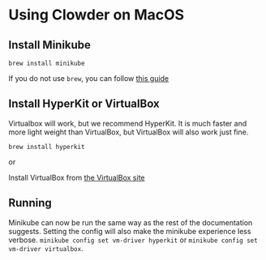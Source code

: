 # Using Clowder on MacOS

## Install Minikube

``brew install minikube``

If you do not use ``brew``, you can follow [this guide](https://v1-18.docs.kubernetes.io/docs/tasks/tools/install-minikube/)


## Install HyperKit or VirtualBox

Virtualbox will work, but we recommend HyperKit. It is much faster and more 
light weight than VirtualBox, but VirtualBox will also work just fine. 

``brew install hyperkit``

or 

Install VirtualBox from [the VirtualBox site](https://www.virtualbox.org/wiki/Downloads)


## Running

Minikube can now be run the same way as the rest of the documentation suggests. 
Setting the config will also make the minikube experience less verbose.
``minikube config set vm-driver hyperkit`` or  ``minikube config set vm-driver virtualbox``.
